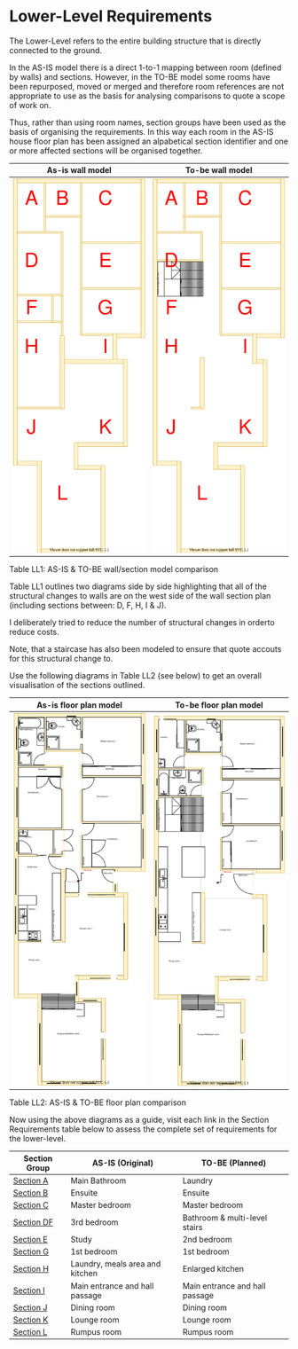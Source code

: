 # Lower-Level Requirements

The Lower-Level refers to the entire building structure that is directly connected to the ground. 

In the AS-IS model there is a direct 1-to-1 mapping between room (defined by walls) and sections. However, in the TO-BE model some rooms have been repurposed, moved or merged and therefore room references are not appropriate to use as the basis for analysing comparisons to quote a scope of work on.

Thus, rather than using room names, section groups have been used as the basis of organising the requirements. In this way each room in the AS-IS house floor plan has been assigned an alpabetical section identifier and one or more affected sections will be organised together. 

|As-is wall model| To-be wall model|
|---|---|
|![AS-IS lower-level diagram](Lower-Level-AS-IS-sections.svg)|![TO-BE lower-level diagram](Lower-Level-TO-BE-sections.svg)|

Table LL1: AS-IS & TO-BE wall/section model comparison

Table LL1 outlines two diagrams side by side highlighting that all of the structural changes to walls are on the west side of the wall section plan (including sections between: D, F, H, I & J). 

I deliberately tried to reduce the number of structural changes in orderto reduce costs.

Note, that a staircase has also been modeled to ensure that quote accouts for this structural change to.

Use the following diagrams in Table LL2 (see below) to get an overall visualisation of the sections outlined.

|As-is floor plan model| To-be floor plan model|
|---|---|
|![AS-IS lower-level diagram](Lower-Level-AS-IS-floor-plan.svg)|![TO-BE lower-level diagram](Lower-Level-TO-BE-floor-plan.svg)|

Table LL2: AS-IS & TO-BE floor plan comparison

Now using the above diagrams as a guide, visit each link in the Section Requirements table below to assess the complete set of requirements for the lower-level.

|Section Group| AS-IS (Original) | TO-BE (Planned)|
|---|---|---|
|[Section A](./section-A-requirements.md)|Main Bathroom|Laundry|
|[Section B](./section-B-requirements.md)|Ensuite|Ensuite|
|[Section C](./section-C-requirements.md)|Master bedroom|Master bedroom|
|[Section DF](./section-DF-requirements.md)|3rd bedroom|Bathroom & multi-level stairs|
|[Section E](./section-E-requirements.md)|Study|2nd bedroom|
|[Section G](./section-G-requirements.md)|1st bedroom|1st bedroom|
|[Section H](./section-H-requirements.md)|Laundry, meals area and kitchen|Enlarged kitchen|
|[Section I](./section-I-requirements.md)|Main entrance and hall passage|Main entrance and hall passage|
|[Section J](./section-J-requirements.md)|Dining room|Dining room|
|[Section K](./section-K-requirements.md)|Lounge room|Lounge room|
|[Section L](./section-L-requirements.md)|Rumpus room|Rumpus room|
